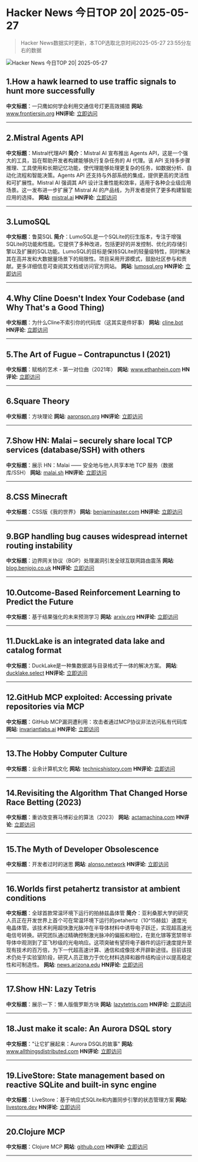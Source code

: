 # Hacker News 今日TOP 20| 2025-05-27

> Hacker News数据实时更新，本TOP选取北京时间2025-05-27 23:55分左右的数据

![Hacker News 今日TOP 20| 2025-05-27](https://img.chuhaix.com/2024/0910_imageFile-1665440404179-628424718_1725901191.png)

## 1.How a hawk learned to use traffic signals to hunt more successfully
**中文标题**：一只鹰如何学会利用交通信号灯更高效捕猎
**网站**:  <a href='https://www.frontiersin.org/news/2025/05/23/street-smarts-hawk-use-traffic-signals-hunting' target='_blank' rel='nofollow'>www.frontiersin.org</a>
**HN评论**:  <a href='https://news.ycombinator.com/item?id=44105965&utm_source=www.chuhaix.com' target='_blank' rel='nofollow'>立即访问</a>

---

## 2.Mistral Agents API
**中文标题**：Mistral代理API
**简介**：Mistral AI 宣布推出 Agents API，这是一个强大的工具，旨在帮助开发者构建能够执行复杂任务的 AI 代理。该 API 支持多步骤推理、工具使用和长期记忆功能，使代理能够处理更复杂的任务，如数据分析、自动化流程和智能决策。Agents API 还支持与外部系统的集成，提供更高的灵活性和可扩展性。Mistral AI 强调其 API 设计注重性能和效率，适用于各种企业级应用场景。这一发布进一步扩展了 Mistral AI 的产品线，为开发者提供了更多构建智能应用的选择。
**网站**:  <a href='https://mistral.ai/news/agents-api' target='_blank' rel='nofollow'>mistral.ai</a>
**HN评论**:  <a href='https://news.ycombinator.com/item?id=44107187&utm_source=www.chuhaix.com' target='_blank' rel='nofollow'>立即访问</a>

---

## 3.LumoSQL
**中文标题**：鲁莫SQL
**简介**：LumoSQL是一个SQLite的衍生版本，专注于增强SQLite的功能和性能。它提供了多种改进，包括更好的并发控制、优化的存储引擎以及扩展的SQL功能。LumoSQL的目标是保持SQLite的轻量级特性，同时解决其在高并发和大数据量场景下的局限性。项目采用开源模式，鼓励社区参与和贡献。更多详细信息可查阅其文档或访问官方网站。
**网站**:  <a href='https://lumosql.org/src/lumosql/doc/trunk/README.md' target='_blank' rel='nofollow'>lumosql.org</a>
**HN评论**:  <a href='https://news.ycombinator.com/item?id=44105619&utm_source=www.chuhaix.com' target='_blank' rel='nofollow'>立即访问</a>

---

## 4.Why Cline Doesn't Index Your Codebase (and Why That's a Good Thing)
**中文标题**：为什么Cline不索引你的代码库（这其实是件好事）
**网站**:  <a href='https://cline.bot/blog/why-cline-doesnt-index-your-codebase-and-why-thats-a-good-thing' target='_blank' rel='nofollow'>cline.bot</a>
**HN评论**:  <a href='https://news.ycombinator.com/item?id=44106944&utm_source=www.chuhaix.com' target='_blank' rel='nofollow'>立即访问</a>

---

## 5.The Art of Fugue – Contrapunctus I (2021)
**中文标题**：赋格的艺术 - 第一对位曲（2021年）
**网站**:  <a href='https://www.ethanhein.com/wp/2021/the-art-of-fugue-contrapunctus-i/' target='_blank' rel='nofollow'>www.ethanhein.com</a>
**HN评论**:  <a href='https://news.ycombinator.com/item?id=44106764&utm_source=www.chuhaix.com' target='_blank' rel='nofollow'>立即访问</a>

---

## 6.Square Theory
**中文标题**：方块理论
**网站**:  <a href='https://aaronson.org/blog/square-theory' target='_blank' rel='nofollow'>aaronson.org</a>
**HN评论**:  <a href='https://news.ycombinator.com/item?id=44107942&utm_source=www.chuhaix.com' target='_blank' rel='nofollow'>立即访问</a>

---

## 7.Show HN: Malai – securely share local TCP services (database/SSH) with others
**中文标题**：展示 HN：Malai —— 安全地与他人共享本地 TCP 服务（数据库/SSH）
**网站**:  <a href='https://malai.sh/hello-tcp/' target='_blank' rel='nofollow'>malai.sh</a>
**HN评论**:  <a href='https://news.ycombinator.com/item?id=44107393&utm_source=www.chuhaix.com' target='_blank' rel='nofollow'>立即访问</a>

---

## 8.CSS Minecraft
**中文标题**：CSS版《我的世界》
**网站**:  <a href='https://benjaminaster.com/css-minecraft/' target='_blank' rel='nofollow'>benjaminaster.com</a>
**HN评论**:  <a href='https://news.ycombinator.com/item?id=44100148&utm_source=www.chuhaix.com' target='_blank' rel='nofollow'>立即访问</a>

---

## 9.BGP handling bug causes widespread internet routing instability
**中文标题**：边界网关协议（BGP）处理漏洞引发全球互联网路由震荡
**网站**:  <a href='https://blog.benjojo.co.uk/post/bgp-attr-40-junos-arista-session-reset-incident' target='_blank' rel='nofollow'>blog.benjojo.co.uk</a>
**HN评论**:  <a href='https://news.ycombinator.com/item?id=44105796&utm_source=www.chuhaix.com' target='_blank' rel='nofollow'>立即访问</a>

---

## 10.Outcome-Based Reinforcement Learning to Predict the Future
**中文标题**：基于结果强化的未来预测学习
**网站**:  <a href='https://arxiv.org/abs/2505.17989' target='_blank' rel='nofollow'>arxiv.org</a>
**HN评论**:  <a href='https://news.ycombinator.com/item?id=44106842&utm_source=www.chuhaix.com' target='_blank' rel='nofollow'>立即访问</a>

---

## 11.DuckLake is an integrated data lake and catalog format
**中文标题**：DuckLake是一种集数据湖与目录格式于一体的解决方案。
**网站**:  <a href='https://ducklake.select/' target='_blank' rel='nofollow'>ducklake.select</a>
**HN评论**:  <a href='https://news.ycombinator.com/item?id=44106934&utm_source=www.chuhaix.com' target='_blank' rel='nofollow'>立即访问</a>

---

## 12.GitHub MCP exploited: Accessing private repositories via MCP
**中文标题**：GitHub MCP漏洞遭利用：攻击者通过MCP协议非法访问私有代码库
**网站**:  <a href='https://invariantlabs.ai/blog/mcp-github-vulnerability' target='_blank' rel='nofollow'>invariantlabs.ai</a>
**HN评论**:  <a href='https://news.ycombinator.com/item?id=44097390&utm_source=www.chuhaix.com' target='_blank' rel='nofollow'>立即访问</a>

---

## 13.The Hobby Computer Culture
**中文标题**：业余计算机文化
**网站**:  <a href='https://technicshistory.com/2025/05/24/the-hobby-computer-culture/' target='_blank' rel='nofollow'>technicshistory.com</a>
**HN评论**:  <a href='https://news.ycombinator.com/item?id=44081395&utm_source=www.chuhaix.com' target='_blank' rel='nofollow'>立即访问</a>

---

## 14.Revisiting the Algorithm That Changed Horse Race Betting (2023)
**中文标题**：重访改变赛马博彩业的算法（2023）
**网站**:  <a href='https://actamachina.com/posts/annotated-benter-paper' target='_blank' rel='nofollow'>actamachina.com</a>
**HN评论**:  <a href='https://news.ycombinator.com/item?id=44105470&utm_source=www.chuhaix.com' target='_blank' rel='nofollow'>立即访问</a>

---

## 15.The Myth of Developer Obsolescence
**中文标题**：开发者过时的迷思
**网站**:  <a href='https://alonso.network/the-recurring-cycle-of-developer-replacement-hype/' target='_blank' rel='nofollow'>alonso.network</a>
**HN评论**:  <a href='https://news.ycombinator.com/item?id=44105592&utm_source=www.chuhaix.com' target='_blank' rel='nofollow'>立即访问</a>

---

## 16.Worlds first petahertz transistor at ambient conditions
**中文标题**：全球首款常温环境下运行的拍赫兹晶体管
**简介**：亚利桑那大学的研究人员正在开发世界上首个可在常温环境下运行的petahertz（10^15赫兹）速度光电晶体管。该技术利用超快激光脉冲在半导体材料中诱导电子跃迁，实现超高速光电信号转换。研究团队通过精确控制激光脉冲的偏振和相位，在氮化镓等宽禁带半导体中观测到了亚飞秒级的光电响应。这项突破有望将电子器件的运行速度提升至现有技术的百万倍，为下一代超高速计算、通信和成像技术开辟新途径。目前该技术仍处于实验室阶段，研究人员正致力于优化材料选择和器件结构设计以提高稳定性和可制造性。
**网站**:  <a href='https://news.arizona.edu/news/u-researchers-developing-worlds-first-petahertz-speed-phototransistor-ambient-conditions' target='_blank' rel='nofollow'>news.arizona.edu</a>
**HN评论**:  <a href='https://news.ycombinator.com/item?id=44083474&utm_source=www.chuhaix.com' target='_blank' rel='nofollow'>立即访问</a>

---

## 17.Show HN: Lazy Tetris
**中文标题**：展示一下：懒人版俄罗斯方块
**网站**:  <a href='https://lazytetris.com/' target='_blank' rel='nofollow'>lazytetris.com</a>
**HN评论**:  <a href='https://news.ycombinator.com/item?id=44103839&utm_source=www.chuhaix.com' target='_blank' rel='nofollow'>立即访问</a>

---

## 18.Just make it scale: An Aurora DSQL story
**中文标题**："让它扩展起来：Aurora DSQL的故事"
**网站**:  <a href='https://www.allthingsdistributed.com/2025/05/just-make-it-scale-an-aurora-dsql-story.html' target='_blank' rel='nofollow'>www.allthingsdistributed.com</a>
**HN评论**:  <a href='https://news.ycombinator.com/item?id=44105878&utm_source=www.chuhaix.com' target='_blank' rel='nofollow'>立即访问</a>

---

## 19.LiveStore: State management based on reactive SQLite and built-in sync engine
**中文标题**：LiveStore：基于响应式SQLite和内置同步引擎的状态管理方案
**网站**:  <a href='https://livestore.dev' target='_blank' rel='nofollow'>livestore.dev</a>
**HN评论**:  <a href='https://news.ycombinator.com/item?id=44105412&utm_source=www.chuhaix.com' target='_blank' rel='nofollow'>立即访问</a>

---

## 20.Clojure MCP
**中文标题**：Clojure MCP
**网站**:  <a href='https://github.com/bhauman/clojure-mcp' target='_blank' rel='nofollow'>github.com</a>
**HN评论**:  <a href='https://news.ycombinator.com/item?id=44086062&utm_source=www.chuhaix.com' target='_blank' rel='nofollow'>立即访问</a>

---

